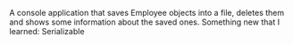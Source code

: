A console application that saves Employee objects into a file, deletes them and shows some information about the saved ones.
Something new that I learned: Serializable
